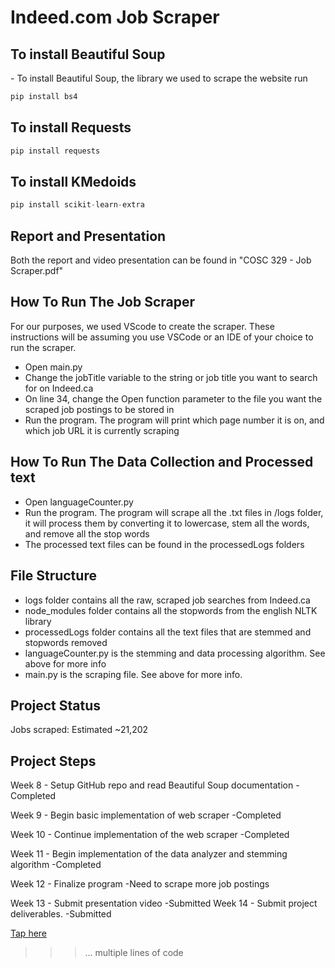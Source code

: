 # Indeed.com Job Scraper

<h2>To install Beautiful Soup</h2>
- To install Beautiful Soup, the library we used to scrape the website run


```python
pip install bs4
```

<h2>To install Requests</h2>


```python
pip install requests
```


<h2>To install KMedoids</h2>


```python
pip install scikit-learn-extra
```

<h2>Report and Presentation</h2>
Both the report and video presentation can be found in "COSC 329 - Job Scraper.pdf"


<h2>How To Run The Job Scraper</h2>

For our purposes, we used VScode to create the scraper. These instructions will be assuming you use VSCode or an IDE of your choice to run the scraper.

<ul>
  <li>Open
  main.py
  </li>
  <li>Change the jobTitle variable to the string or job title you want to search for on Indeed.ca</li>
  <li>On line 34, change the Open function parameter to the file you want the scraped job postings to be stored in</li>
  <li>Run the program. The program will print which page number it is on, and which job URL it is currently scraping</li>

</ul>


<h2>How To Run The Data Collection and Processed text</h2>

<ul>
  <li>Open languageCounter.py</li>
  <li>Run the program. The program will scrape all the .txt files in /logs folder, it will process them by converting it to lowercase, stem all the words, and remove all the stop words</li>
  <li>The processed text files can be found in the processedLogs folders</li>
  
</ul>

 <h2>File Structure</h2>
 <ul>
  <li>logs folder contains all the raw, scraped job searches from Indeed.ca</li>
  <li>node_modules folder contains all the stopwords from the english NLTK library</li>
  <li>processedLogs folder contains all the text files that are stemmed and stopwords removed</li>
  <li>languageCounter.py is the stemming and data processing algorithm. See above for more info</li>
  <li>main.py is the scraping file. See above for more info.
 </ul>
  
  
<h2>Project Status</h2>
Jobs scraped: Estimated ~21,202

<h2>Project Steps</h2>
Week 8 - Setup GitHub repo and read Beautiful Soup documentation
  -Completed

Week 9 - Begin basic implementation of web scraper
  -Completed

Week 10 - Continue implementation of the web scraper
  -Completed

Week 11 - Begin implementation of the data analyzer and stemming algorithm
  -Completed

Week 12 - Finalize program
  -Need to scrape more job postings

Week 13 - Submit presentation video
  -Submitted
Week 14 - Submit project deliverables.
  -Submitted
  
  
  [Tap here](https://tsn.ca)
  
>>> ... multiple lines of code
